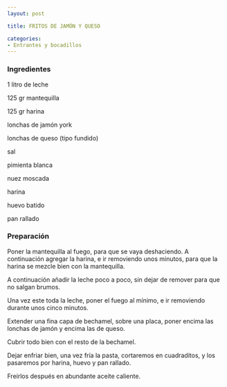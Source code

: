 ```yaml
---
layout: post

title: FRITOS DE JAMÓN Y QUESO

categories:
- Entrantes y bocadillos
---
```

<h3>Ingredientes</h3>
1 litro de leche

125 gr mantequilla

125 gr harina

lonchas de jamón york

lonchas de queso (tipo fundido)

sal

pimienta blanca

nuez moscada

harina

huevo batido

pan rallado

<h3>Preparación</h3>
Poner la mantequilla al fuego, para que se vaya deshaciendo. A continuación agregar la harina, e ir removiendo unos minutos, para que la harina se mezcle bien con la mantequilla.

A continuación añadir la leche poco a poco, sin dejar de remover para que no salgan brumos.

Una vez este toda la leche, poner el fuego al mínimo, e ir removiendo durante unos cinco minutos.

Extender una fina capa de bechamel, sobre una placa, poner encima las lonchas de jamón y encima las de queso.

Cubrir todo bien con el resto de la bechamel.

Dejar enfriar bien, una vez fría la pasta, cortaremos en cuadraditos, y los pasaremos por harina, huevo y pan rallado.

Freírlos después en abundante aceite caliente.